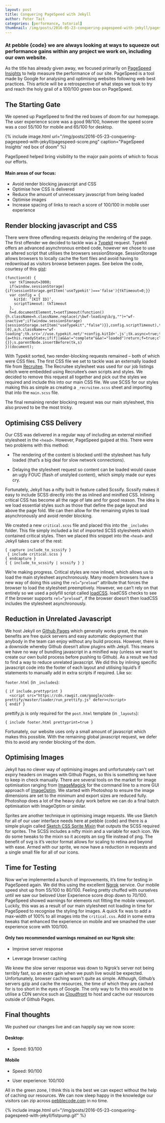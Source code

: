 ```yaml
---
layout: post
title: Conquering PageSpeed with Jekyll
author: Peter Tait
categories: [performance, tutorial]
thumbnail: /img/posts/2016-05-23-conquering-pagespeed-with-jekyll/pagespeed-thumb.png
---
```


### At pebble {code} we are always looking at ways to squeeze out performance gains within any project we work on, including our own website.

As the title has already given away, we focused primarily on [PageSpeed Insights](https://developers.google.com/speed/pagespeed/insights/) to help measure the performance of our site. PageSpeed is a tool made by Google for analysing and optimising websites following web best practices. This article will be a retrospective of what steps we took to try and reach the holy grail of a 100/100 green box on PageSpeed.


## The Starting Gate
We opened up PageSpeed to find the red boxes of doom for our homepage. The user experience score was a good 98/100, however the speed score was a cool 55/100 for mobile and 65/100 for desktop.

{% include image.html url="/img/posts/2016-05-23-conquering-pagespeed-with-jekyll/pagespeed-score.png" caption="PageSpeed Insights' red box of doom" %}

PageSpeed helped bring visibility to the major pain points of which to focus our efforts.

#### Main areas of our focus:
- Avoid render blocking javascript and CSS
- Optimise how CSS is delivered
- Reduce the amount of unnecessary javascript from being loaded
- Optimise images
- Increase spacing of links to reach a score of 100/100 in mobile user experience

## Render blocking javascript and CSS
There were three offending requests delaying the rendering of the page. The first offender we decided to tackle was a [Typekit](typekit.com) request. Typekit offers an advanced asynchronous embed code, however we chose to use an altered script that utilises the browsers sessionStorage. SessionStorage allows browsers to locally cache the font files and avoid having to redownload as visitors browse between pages. See below the code, courtesy of this [gist](https://gist.github.com/skddc/9134225):


    (function(d) {
      var tkTimeout=3000;
      if(window.sessionStorage){if(sessionStorage.getItem('useTypekit')==='false'){tkTimeout=0;}}
      var config = {
        kitId: ‘[KIT ID]’,
        scriptTimeout: tkTimeout
      },
      h=d.documentElement,t=setTimeout(function(){h.className=h.className.replace(/\bwf-loading\b/g,"")+"wf-inactive";if(window.sessionStorage){sessionStorage.setItem("useTypekit","false")}},config.scriptTimeout),tk=d.createElement("script"),f=false,s=d.getElementsByTagName("script")[0],a;h.className+="wf-loading";tk.src='//use.typekit.net/'+config.kitId+'.js';tk.async=true;tk.onload=tk.onreadystatechange=function(){a=this.readyState;if(f||a&&a!="complete"&&a!="loaded")return;f=true;clearTimeout(t);try{Typekit.load(config)}catch(e){}};s.parentNode.insertBefore(tk,s)
    })(document);


With Typekit sorted, two render-blocking requests remained – both of which were CSS files. The first CSS file we set to tackle was an externally loaded file from [Recruitee](https://recruitee.com/). The Recruitee stylesheet was used for our job listings which were embedded using Recruitee’s own scripts and styles. We decided to remove this request all together and pick out the styles we required and include this into our main CSS file. We use SCSS for our styles making this as simple as creating a `_recruitee.scss` sheet and importing that into the `main.scss` file.

The final remaining render blocking request was our main stylesheet, this also proved to be the most tricky.

## Optimising CSS Delivery
Our CSS was delivered in a regular way of including an external minified stylesheet in the `<head>`. However, PageSpeed gulped at this. There were two problems with this method:

- The rendering of the content is blocked until the stylesheet has fully loaded (that’s a big deal for slow network connections).

- Delaying the stylesheet request so content can be loaded would cause an ugly FOUC (flash of unstyled content), which simply made our eyes cry.

Fortunately, Jekyll has a nifty built in feature called Scssify. Scssify makes it easy to include SCSS directly into the <head> as inlined and minified CSS. Inlining critical CSS has become all the rage of late and for good reason. The idea is we load essential styles such as those that define the page layout and above the page fold. We can then allow for the remaining styles to load asynchronously and avoid render blocking.

We created a new `critical.scss` file and placed this into the `_includes` folder. This file simply included a list of imported SCSS stylesheets which contained critical styles. Then we placed this snippet into the `<head>` and Jekyll takes care of the rest:


    { capture include_to_scssify }
     { include critical.scss }
    { endcapture }
    { { include_to_scssify | scssify } }


We’re making progress. Critical styles are now inlined, which allows us to load the main stylesheet asynchronously. Many modern browsers have a new way of doing this using the `rel=”preload”` attribute that forces the browser to load the stylesheet preemptively. However, we can’t rely on that entirely so we used a polyfill script called [loadCSS](https://github.com/filamentgroup/loadCSS). loadCSS checks to see if the browser supports `rel=”preload”`, if the browser doesn’t then loadCSS includes the stylesheet asynchronously.

## Reduction in Unrelated Javascript
We host Jekyll on [Github Pages](https://pages.github.com/) which generally works great, the main benefits are free quick servers and easy automatic deployment that anybody in the team can enjoy without any build process. However, there is a downside whereby Github doesn’t allow plugins with Jekyll. This means we have no way of bundling javascript in a minified way (unless we want to create our own build process before pushing to Github). As a result we had to find a way to reduce unrelated javascript. We did this by inlining specific javascript code into the footer of each layout and utilising liquid’s if statements to manually add in extra scripts if required. Like so:

`footer.html` (in `_includes`):

    { if include.prettyprint }
      <script src="https://cdn.rawgit.com/google/code-prettify/master/loader/run_prettify.js" defer></script>
    { endif }

prettify.js is only required for the `post.html` template (in `_layouts`):

    { include footer.html prettyprint=true }

Fortunately, our website uses only a small amount of javascript which makes this possible. With the remaining global javascript request, we defer this to avoid any render blocking of the dom.


## Optimising Images
Jekyll has no clever way of optimising images and unfortunately can't set expiry headers on images with Github Pages, so this is something we have to keep in check manually. There are several tools on the market for image optimisation ranging from [ImageMagick](http://www.imagemagick.org/script/index.php) for the command line to a more GUI approach of [ImageOptim](https://imageoptim.com/). We started with Photoshop to ensure the image dimensions are set to the minimum and export sizes are reduced fully. Photoshop does a lot of the heavy duty work before we can do a final batch optimisation with ImageOptim or similar.

Sprites are another technique in optimising image requests. We use Sketch for all of our user interface needs here at pebble {code} and there is a simple plugin called [Sketch CSS Sprite Mixin](https://github.com/littlebusters/Sketch-CSS-Sprite-Mixin) that outputs the SCSS required for sprites. The SCSS includes a nifty mixin and a variable for each icon. We do some tweaks to the mixin so it accepts an svg file instead of png. The benefit of svg is it’s vector format allows for scaling to retina and beyond with ease. Armed with our sprite, we now have a reduction in requests and a single small file for all of our icons.


## Time for Testing
Now we’ve implemented a bunch of improvements, it’s time for testing in PageSpeed again. We did this using the excellent [Ngrok](https://ngrok.com/) service. Our mobile speed shot up from 55/100 to 80/100. Feeling pretty chuffed with ourselves until we saw our beloved User Experience score drop down to 70/100. PageSpeed showed warnings for elements not fitting the mobile viewport. Luckily, this was as a result of our main stylesheet not loading in time for PageSpeed to recognise the styling for images. A quick fix was to add a max-width of 100% to all images into the `critical.css`. Add in some extra tweaks that enhanced the experience on mobile and we smashed the user experience score with 100/100.

#### Only two recommended warnings remained on our Ngrok site:

- Improve server response

- Leverage browser caching

We knew the slow server response was down to Ngrok’s server not being terribly fast, so an extra gain when we push live would be expected. Unfortunately, browser caching wasn't quite as simple. Although, Github’s servers gzip and cache the resources, the time of which they are cached for is too short in the eyes of Google. The only way to fix this would be to utilise a CDN service such as [Cloudfront](https://aws.amazon.com/cloudfront/) to host and cache our resources outside of Github Pages.

## Final thoughts
We pushed our changes live and can happily say we now score:

#### Desktop:
- Speed: 93/100

#### Mobile
- Speed: 90/100

- User experience: 100/100

All in the green zone, I think this is the best we can expect without the help of caching our resources. We can now sleep happy in the knowledge our visitors can zip across [pebblecode.com](http://pebblecode.com) in no time.

{% include image.html url="/img/posts/2016-05-23-conquering-pagespeed-with-jekyll/fistpump.gif" %}
